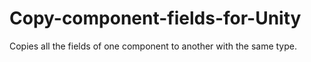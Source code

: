 # Copy-component-fields-for-Unity
Copies all the fields of one component to another with the same type.
